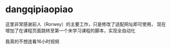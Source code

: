 # dangqipiaopiao

这里非常感谢前人（Rorwey）的主要工作，只是修改了适配网址即可使用，
现在增加了在课程页面跳转至第一个未学习课程的脚本，实现全自动化



我真的不想连看16小时视频
